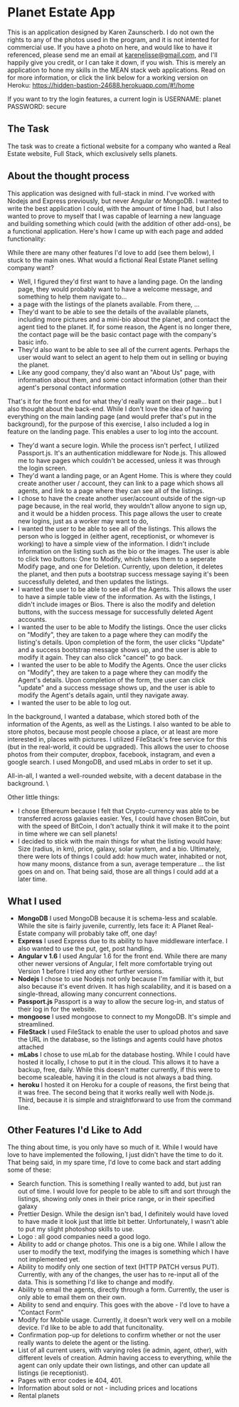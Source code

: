 # Planet Estate App
This is an application designed by Karen Zaunscherb. I do not own the rights to any of the photos used in the program, and it is not intented for commercial use. If you have a photo on here, and would like to have it referenced, please send me an email at karenelisse@gmail.com, and I'll happily give you credit, or I can take it down, if you wish. This is merely an application to hone my skills in the MEAN stack web applications. Read on for more information, or click the link below for a working version on Heroku:
https://hidden-bastion-24688.herokuapp.com/#!/home

If you want to try the login features, a current login is USERNAME: planet PASSWORD: secure

## The Task
The task was to create a fictional website for a company who wanted a Real Estate website, Full Stack, which exclusively sells planets. 

## About the thought process
This application was designed with full-stack in mind. I've worked with Nodejs and Express previously, but never Angular or MongoDB. I wanted to write the best application I could, with the amount of time I had, but I also wanted to prove to myself that I was capable of learning a new language and building something which could (with the addition of other add-ons), be a functional application. 
Here's how I came up with each page and added functionality: 

While there are many other features I'd love to add (see them below), I stuck to the main ones. What would a fictional Real Estate Planet selling company want? 
* Well, I figured they'd first want to have a landing page. On the landing page, they would probably want to have a welcome message, and something to help them navigate to...
* a page with the listings of the planets available. From there, ...
* They'd want to be able to see the details of the available planets, including more pictures and a mini-bio about the planet, and contact the agent tied to the planet. If, for some reason, the Agent is no longer there, the contact page will be the basic contact page with the company's basic info. 
* They'd also want to be able to see all of the current agents. Perhaps the user would want to select an agent to help them out in selling or buying the planet.
* Like any good company, they'd also want an "About Us" page, with information about them, and some contact information (other than their agent's personal contact information

That's it for the front end for what they'd really want on their page... but I also thought about the back-end. 
While I don't love the idea of having everything on the main landing page (and would prefer that's put in the background), for the purpose of this exercise, I also included a log in feature on the landing page. This enables a user to log into the account. 

* They'd want a secure login. While the process isn't perfect, I utilized Passport.js. It's an authentication middleware for Node.js. This allowed me to have pages which couldn't be accessed, unless it was through the login screen. 
* They'd want a landing page, or an Agent Home. This is where they could create another user / account, they can link to a page which shows all agents, and link to a page where they can see all of the listings. 
* I chose to have the create another user/account outside of the sign-up page because, in the real world, they wouldn't allow anyone to sign up, and it would be a hidden process. This page allows the user to create new logins, just as a worker may want to do,
* I wanted the user to be able to see all of the listings. This allows the person who is logged in (either agent, receptionist, or whomever is working) to have a simple view of the information. I didn't include information on the listing such as the bio or the images. The user is able to click two buttons: One to Modify, which takes them to a seperate Modify page, and one for Deletion. Currently, upon deletion, it deletes the planet, and then puts a bootstrap success message saying it's been successfully deleted, and then updates the listings.
* I wanted the user to be able to see all of the Agents. This allows the user to have a simple table view of the information. As with the listings, I didn't include images or Bios. There is also the modify and deletion buttons, with the success message for successfully deleted Agent accounts. 
* I wanted the user to be able to Modify the listings. Once the user clicks on "Modify", they are taken to a page where they can modify the listing's details. Upon completion of the form, the user clicks "Update" and a success bootstrap message shows up, and the user is able to modify it again. They can also click "cancel" to go back. 
* I wanted the user to be able to Modify the Agents. Once the user clicks on "Modify", they are taken to a page where they can modify the Agent's details. Upon completion of the form, the user can click "update" and a success message shows up, and the user is able to modify the Agent's details again, until they navigate away. 
* I wanted the user to be able to log out. 

In the background, I wanted a database, which stored both of the information of the Agents, as well as the Listings. I also wanted to be able to store photos, because most people choose a place, or at least are more interested in, places with pictures. I utilized FileStack's free service for this (but in the real-world, it could be upgraded). This allows the user to choose photos from their computer, dropbox, facebook, instagram, and even a google search. 
I used MongoDB, and used mLabs in order to set it up. 

All-in-all, I wanted a well-rounded website, with a decent database in the background. \

Other little things: 
* I chose Ethereum because I felt that Crypto-currency was able to be transferred across galaxies easier. Yes, I could have chosen BitCoin, but with the speed of BitCoin, I don't actually think it will make it to the point in time where we can sell planets! 
* I decided to stick with the main things for what the listing would have: Size (radius, in km), price, galaxy, solar system, and a bio. Ultimately, there were lots of things I could add: how much water, inhabited or not, how many moons, distance from a sun, average temperature ... the list goes on and on. That being said, those are all things I could add at a later time. 

## What I used
* __MongoDB__ I used MongoDB because it is schema-less and scalable. While the site is fairly juvenile, currently, lets face it: A Planet Real-Estate company will probably take off, one day! 
* __Express__ I used Express due to its ability to have middleware interface. I also wanted to use the put, get, post handling. 
* __Angular v 1.6__ I used Angular 1.6 for the front end. While there are many other newer versions of Angular, I felt more comfortable trying out Version 1 before I tried any other further versions. 
* __Nodejs__ I chose to use Nodejs not only because I'm familiar with it, but also because it's event driven. It has high scalability, and it is based on a single-thread, allowing many concurrent connections. 
* __Passport.js__ Passport is a way to allow the secure log-in, and status of their log in for the website. 
* __mongoose__ I used mongoose to connect to my MongoDB. It's simple and streamlined. 
* __FileStack__ I used FileStack to enable the user to upload photos and save the URL in the database, so the listings and agents could have photos attached
* __mLabs__ I chose to use mLab for the database hosting. While I could have hosted it locally, I chose to put it in the cloud. This allows it to have a backup, free, daily. While this doesn't matter currently, if this were to become scaleable, having it in the cloud is not always a bad thing. 
* __heroku__ I hosted it on Heroku for a couple of reasons, the first being that it was free. The second being that it works really well with Node.js. Third, because it is simple and straightforward to use from the command line. 

## Other Features I'd Like to Add
The thing about time, is you only have so much of it. While I would have love to have implemented the following, I just didn't have the time to do it. That being said, in my spare time, I'd love to come back and start adding some of these: 
* Search function. This is something I really wanted to add, but just ran out of time. I would love for people to be able to sift and sort through the listings, showing only ones in their price range, or in their specified galaxy
* Prettier Design. While the design isn't bad, I definitely would have loved to have made it look just that little bit better. Unfortunately, I wasn't able to put my slight photoshop skills to use. 
* Logo : all good companies need a good logo. 
* Ability to add or change photos. This one is a big one. While I allow the user to modify the text, modifying the images is something which I have not implemented yet. 
* Ability to modify only one section of text (HTTP PATCH versus PUT). Currently, with any of the changes, the user has to re-input all of the data. This is something I'd like to change and modify. 
* Ability to email the agents, directly through a form. Currently, the user is only able to email them on their own. 
* Ability to send and enquiry. This goes with the above - I'd love to have a "Contact Form"
* Modify for Mobile usage. Currently, it doesn't work very well on a mobile device. I'd like to be able to add that funcitonality. 
* Confirmation pop-up for deletions to confirm whether or not the user really wants to delete the agent or the listing. 
* List of all current users, with varying roles (ie admin, agent, other), with different levels of creation. Admin having access to everything, while the agent can only update their own listings, and other can update all listings (ie receptionist). 
* Pages with error codes ie 404, 401. 
* Information about sold or not - including prices and locations
* Rental planets
